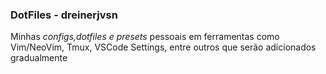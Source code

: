 ### DotFiles - dreinerjvsn

Minhas <i>configs,dotfiles e presets </i> pessoais em ferramentas como Vim/NeoVim, Tmux, VSCode Settings,
entre outros que serão adicionados gradualmente

